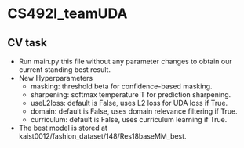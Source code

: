 
# CS492I_teamUDA

## CV task

* Run main.py this file without any parameter changes to obtain our current standing best result.
* New Hyperparameters
	* masking: threshold beta for confidence-based masking.
	* sharpening: softmax temperature T for prediction sharpening.
	* useL2loss: default is False, uses L2 loss for UDA loss if True.
	* domain: default is False, uses domain relevance filtering if True.
	* curriculum: default is False, uses curriculum learning if True.
* The best model is stored at kaist0012/fashion_dataset/148/Res18baseMM_best.
